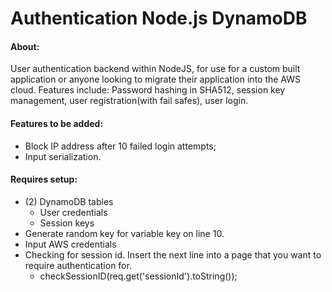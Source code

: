 # Authentication Node.js DynamoDB

#### About: 
User authentication backend within NodeJS, for use for a custom built application or anyone looking to migrate their application into the AWS cloud. Features include: Password hashing in SHA512, session key management, user registration(with fail safes), user login.

#### Features to be added:
- Block IP address after 10 failed login attempts;
- Input serialization.

#### Requires setup:
- (2) DynamoDB tables
  - User credentials 
  - Session keys
- Generate random key for variable key on line 10.
- Input AWS credentials
- Checking for session id. 
  Insert the next line into a page that you want to require authentication for.
  - checkSessionID(req.get('sessionId').toString());
  
